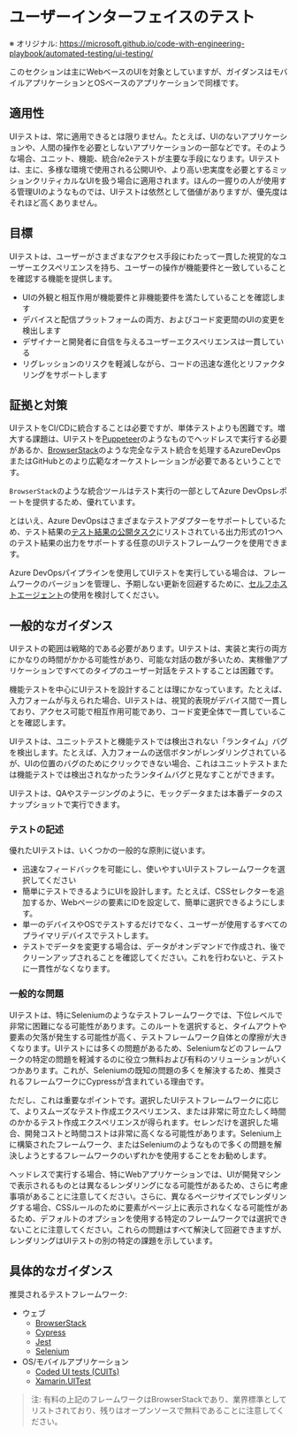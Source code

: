 # ユーザーインターフェイスのテスト

※ オリジナル: https://microsoft.github.io/code-with-engineering-playbook/automated-testing/ui-testing/

このセクションは主にWebベースのUIを対象としていますが、ガイダンスはモバイルアプリケーションとOSベースのアプリケーションで同様です。 

## 適用性

UIテストは、常に適用できるとは限りません。たとえば、UIのない​​アプリケーションや、人間の操作を必要としないアプリケーションの一部などです。そのような場合、ユニット、機能、統合/e2eテストが主要な手段になります。UIテストは、主に、多様な環境で使用される公開UIや、より高い忠実度を必要とするミッションクリティカルなUIを扱う場合に適用されます。ほんの一握りの人が使用する管理UIのようなものでは、UIテストは依然として価値がありますが、優先度はそれほど高くありません。

## 目標

UIテストは、ユーザーがさまざまなアクセス手段にわたって一貫した視覚的なユーザーエクスペリエンスを持ち、ユーザーの操作が機能要件と一致していることを確認する機能を提供します。

- UIの外観と相互作用が機能要件と非機能要件を満たしていることを確認します
- デバイスと配信プラットフォームの両方、およびコード変更間のUIの変更を検出します
- デザイナーと開発者に自信を与えるユーザーエクスペリエンスは一貫している
- リグレッションのリスクを軽減しながら、コードの迅速な進化とリファクタリングをサポートします

## 証拠と対策

UIテストをCI/CDに統合することは必要ですが、単体テストよりも困難です。増大する課題は、UIテストを[Puppeteer](https://github.com/puppeteer/puppeteer)のようなものでヘッドレスで実行する必要があるか、[BrowserStack](https://www.browserstack.com/automate/azure)のような完全なテスト統合を処理するAzureDevOpsまたはGitHubとのより広範なオーケストレーションが必要であるということです。

`BrowserStack`のような統合ツールはテスト実行の一部としてAzure DevOpsレポートを提供するため、優れています。

とはいえ、Azure DevOpsはさまざまなテストアダプターをサポートしているため、テスト結果の[テスト結果の公開タスク](https://docs.microsoft.com/en-us/azure/devops/pipelines/tasks/test/publish-test-results?view=azure-devops&tabs=yaml)にリストされている出力形式の1つへのテスト結果の出力をサポートする任意のUIテストフレームワークを使用できます。

Azure DevOpsパイプラインを使用してUIテストを実行している場合は、フレームワークのバージョンを管理し、予期しない更新を回避するために、[セルフホストエージェント](https://docs.microsoft.com/en-us/azure/devops/pipelines/agents/agents?view=azure-devops&tabs=browser)の使用を検討してください。

## 一般的なガイダンス

UIテストの範囲は戦略的である必要があります。UIテストは、実装と実行の両方にかなりの時間がかかる可能性があり、可能な対話の数が多いため、実稼働アプリケーションですべてのタイプのユーザー対話をテストすることは困難です。

機能テストを中心にUIテストを設計することは理にかなっています。たとえば、入力フォームが与えられた場合、UIテストは、視覚的表現がデバイス間で一貫しており、アクセス可能で相互作用可能であり、コード変更全体で一貫していることを確認します。

UIテストは、ユニットテストと機能テストでは検出されない「ランタイム」バグを検出します。たとえば、入力フォームの送信ボタンがレンダリングされているが、UIの位置のバグのためにクリックできない場合、これはユニットテストまたは機能テストでは検出されなかったランタイムバグと見なすことができます。

UIテストは、QAやステージングのように、モックデータまたは本番データのスナップショットで実行できます。

### テストの記述

優れたUIテストは、いくつかの一般的な原則に従います。

- 迅速なフィードバックを可能にし、使いやすいUIテストフレームワークを選択してください
- 簡単にテストできるようにUIを設計します。たとえば、CSSセレクターを追加するか、Webページの要素にIDを設定して、簡単に選択できるようにします。
- 単一のデバイスやOSでテストするだけでなく、ユーザーが使用するすべてのプライマリデバイスでテストします。
- テストでデータを変更する場合は、データがオンデマンドで作成され、後でクリーンアップされることを確認してください。これを行わないと、テストに一貫性がなくなります。 

### 一般的な問題

UIテストは、特にSeleniumのようなテストフレームワークでは、下位レベルで非常に困難になる可能性があります。このルートを選択すると、タイムアウトや要素の欠落が発生する可能性が高く、テストフレームワーク自体との摩擦が大きくなります。UIテストには多くの問題があるため、Seleniumなどのフレームワークの特定の問題を軽減するのに役立つ無料および有料のソリューションがいくつかあります。これが、Seleniumの既知の問題の多くを解決するため、推奨されるフレームワークにCypressが含まれている理由です。

ただし、これは重要なポイントです。選択したUIテストフレームワークに応じて、よりスムーズなテスト作成エクスペリエンス、または非常に苛立たしく時間のかかるテスト作成エクスペリエンスが得られます。セレンだけを選択した場合、開発コストと時間コストは非常に高くなる可能性があります。Selenium上に構築されたフレームワーク、またはSeleniumのようなもので多くの問題を解決しようとするフレームワークのいずれかを使用することをお勧めします。

ヘッドレスで実行する場合、特にWebアプリケーションでは、UIが開発マシンで表示されるものとは異なるレンダリングになる可能性があるため、さらに考慮事項があることに注意してください。さらに、異なるページサイズでレンダリングする場合、CSSルールのために要素がページ上に表示されなくなる可能性があるため、デフォルトのオプションを使用する特定のフレームワークでは選択できないことに注意してください。これらの問題はすべて解決して回避できますが、レンダリングはUIテストの別の特定の課題を示しています。

## 具体的なガイダンス

推奨されるテストフレームワーク:

- ウェブ
  - [BrowserStack](https://www.browserstack.com)
  - [Cypress](https://www.cypress.io)
  - [Jest](https://jestjs.io/docs/en/snapshot-testing)
  - [Selenium](https://www.selenium.dev)
- OS/モバイルアプリケーション
  - [Coded UI tests (CUITs)](https://docs.microsoft.com/en-us/visualstudio/test/use-ui-automation-to-test-your-code?view=vs-2019)
  - [Xamarin.UITest](https://docs.microsoft.com/en-us/appcenter/test-cloud/uitest/)

> 注: 有料の上記のフレームワークはBrowserStackであり、業界標準としてリストされており、残りはオープンソースで無料であることに注意してください。
